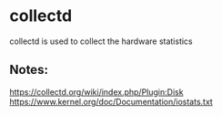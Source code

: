 # collectd
collectd is used to collect the hardware statistics

## Notes:
https://collectd.org/wiki/index.php/Plugin:Disk
https://www.kernel.org/doc/Documentation/iostats.txt